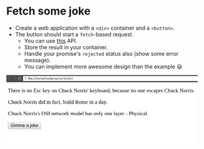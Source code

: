 # Fetch some joke

- Create a web application with a `<div>` container and a `<button>`.
- The button should start a `fetch`-based request.
  - You can use [this](http://api.icndb.com/jokes/random) API.
  - Store the result in your container.
  - Handle your promise's `rejected` status also (show some error message).
  - You can implement more awesome design than the example :smiley:

![](../assets/jokes.png)
